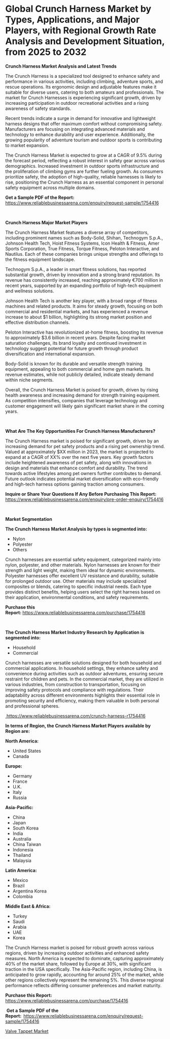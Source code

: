 <p><h1>Global Crunch Harness Market by Types, Applications, and Major Players, with Regional Growth Rate Analysis and Development Situation, from 2025 to 2032</h1></p><p><strong>Crunch Harness Market Analysis and Latest Trends</strong></p>
<p><p>The Crunch Harness is a specialized tool designed to enhance safety and performance in various activities, including climbing, adventure sports, and rescue operations. Its ergonomic design and adjustable features make it suitable for diverse users, catering to both amateurs and professionals. The market for Crunch Harnesses is experiencing significant growth, driven by increasing participation in outdoor recreational activities and a rising awareness of safety standards.</p><p>Recent trends indicate a surge in demand for innovative and lightweight harness designs that offer maximum comfort without compromising safety. Manufacturers are focusing on integrating advanced materials and technology to enhance durability and user experience. Additionally, the growing popularity of adventure tourism and outdoor sports is contributing to market expansion.</p><p>The Crunch Harness Market is expected to grow at a CAGR of 9.5% during the forecast period, reflecting a robust interest in safety gear across various demographics. Increased investment in outdoor sports infrastructure and the proliferation of climbing gyms are further fueling growth. As consumers prioritize safety, the adoption of high-quality, reliable harnesses is likely to rise, positioning the Crunch Harness as an essential component in personal safety equipment across multiple domains.</p></p>
<p><strong>Get a Sample PDF of the Report:&nbsp;</strong> <a href="https://www.reliablebusinessarena.com/enquiry/request-sample/1754416?utm_campaign=3211&utm_medium=2&utm_source=Github&utm_content=ia&utm_term=30032025&utm_id=crunch-harness">https://www.reliablebusinessarena.com/enquiry/request-sample/1754416</a></p>
<p>&nbsp;</p>
<p><strong>Crunch Harness Major Market Players</strong></p>
<p><p>The Crunch Harness Market features a diverse array of competitors, including prominent names such as Body-Solid, Shihan, Technogym S.p.A., Johnson Health Tech, Hoist Fitness Systems, Icon Health & Fitness, Amer Sports Corporation, True Fitness, Torque Fitness, Peloton Interactive, and Nautilus. Each of these companies brings unique strengths and offerings to the fitness equipment landscape.</p><p>Technogym S.p.A., a leader in smart fitness solutions, has reported substantial growth, driven by innovation and a strong brand reputation. Its revenue has consistently increased, reaching approximately €700 million in recent years, supported by an expanding portfolio of high-tech equipment and wellness solutions.</p><p>Johnson Health Tech is another key player, with a broad range of fitness machines and related products. It aims for steady growth, focusing on both commercial and residential markets, and has experienced a revenue increase to about $1 billion, highlighting its strong market position and effective distribution channels.</p><p>Peloton Interactive has revolutionized at-home fitness, boosting its revenue to approximately $3.6 billion in recent years. Despite facing market saturation challenges, its brand loyalty and continued investment in technology suggest potential for future growth through product diversification and international expansion.</p><p>Body-Solid is known for its durable and versatile strength training equipment, appealing to both commercial and home gym markets. Its revenue estimates, while not publicly detailed, indicate steady demand within niche segments.</p><p>Overall, the Crunch Harness Market is poised for growth, driven by rising health awareness and increasing demand for strength training equipment. As competition intensifies, companies that leverage technology and customer engagement will likely gain significant market share in the coming years.</p></p>
<p>&nbsp;</p>
<p><strong>What Are The Key Opportunities For Crunch Harness Manufacturers?</strong></p>
<p><p>The Crunch Harness market is poised for significant growth, driven by an increasing demand for pet safety products and a rising pet ownership trend. Valued at approximately $XX million in 2023, the market is projected to expand at a CAGR of XX% over the next five years. Key growth factors include heightened awareness of pet safety, along with innovations in design and materials that enhance comfort and durability. The trend towards active lifestyles among pet owners further contributes to demand. Future outlook indicates potential market diversification with eco-friendly and high-tech harness options gaining traction among consumers.</p></p>
<p><strong>Inquire or Share Your Questions If Any Before Purchasing This Report:</strong> <a href="https://www.reliablebusinessarena.com/enquiry/pre-order-enquiry/1754416?utm_campaign=3211&utm_medium=2&utm_source=Github&utm_content=ia&utm_term=30032025&utm_id=crunch-harness">https://www.reliablebusinessarena.com/enquiry/pre-order-enquiry/1754416</a></p>
<p>&nbsp;</p>
<p><strong>Market Segmentation</strong></p>
<p><strong>The Crunch Harness Market Analysis by types is segmented into:</strong></p>
<p><ul><li>Nylon</li><li>Polyester</li><li>Others</li></ul></p>
<p><p>Crunch harnesses are essential safety equipment, categorized mainly into nylon, polyester, and other materials. Nylon harnesses are known for their strength and light weight, making them ideal for dynamic environments. Polyester harnesses offer excellent UV resistance and durability, suitable for prolonged outdoor use. Other materials may include specialized composites or blends, catering to specific industrial needs. Each type provides distinct benefits, helping users select the right harness based on their application, environmental conditions, and safety requirements.</p></p>
<p><strong>Purchase this Report:&nbsp;</strong><a href="https://www.reliablebusinessarena.com/purchase/1754416?utm_campaign=3211&utm_medium=2&utm_source=Github&utm_content=ia&utm_term=30032025&utm_id=crunch-harness">https://www.reliablebusinessarena.com/purchase/1754416</a></p>
<p>&nbsp;</p>
<p><strong>The Crunch Harness Market Industry Research by Application is segmented into:</strong></p>
<p><ul><li>Household</li><li>Commercial</li></ul></p>
<p><p>Crunch harnesses are versatile solutions designed for both household and commercial applications. In household settings, they enhance safety and convenience during activities such as outdoor adventures, ensuring secure restraint for children and pets. In the commercial market, they are utilized in various industries, from construction to transportation, focusing on improving safety protocols and compliance with regulations. Their adaptability across different environments highlights their essential role in promoting security and efficiency, making them valuable in both personal and professional spheres.</p></p>
<p><a href="https://www.reliablebusinessarena.com/crunch-harness-r1754416?utm_campaign=3211&utm_medium=2&utm_source=Github&utm_content=ia&utm_term=30032025&utm_id=crunch-harness">&nbsp;https://www.reliablebusinessarena.com/crunch-harness-r1754416</a></p>
<p><strong>In terms of Region, the Crunch Harness Market Players available by Region are:</strong></p>
<p>
    <p> <strong> North America: </strong>
        <ul>
            <li>United States</li>
            <li>Canada</li>
        </ul>
        </p> 
    <p> <strong> Europe: </strong>
        <ul>
            <li>Germany</li>
            <li>France</li>
            <li>U.K.</li>
            <li>Italy</li>
            <li>Russia</li>
        </ul>
        </p> 
    <p> <strong> Asia-Pacific: </strong>
        <ul>
            <li>China</li>
            <li>Japan</li>
            <li>South Korea</li>
            <li>India</li>
            <li>Australia</li>
            <li>China Taiwan</li>
            <li>Indonesia</li>
            <li>Thailand</li>
            <li>Malaysia</li>
        </ul>
        </p> 
    <p> <strong> Latin America: </strong>
        <ul>
            <li>Mexico</li>
            <li>Brazil</li>
            <li>Argentina Korea</li>
            <li>Colombia</li>
        </ul>
        </p> 
    <p> <strong> Middle East & Africa: </strong>
        <ul>
            <li>Turkey</li>
            <li>Saudi</li>
            <li>Arabia</li>
            <li>UAE</li>
            <li>Korea</li>
        </ul>
    </p>
    </p>
<p><p>The Crunch Harness market is poised for robust growth across various regions, driven by increasing outdoor activities and enhanced safety measures. North America is expected to dominate, capturing approximately 40% of the market share, followed by Europe at 30%, with significant traction in the USA specifically. The Asia-Pacific region, including China, is anticipated to grow rapidly, accounting for around 25% of the market, while other regions collectively represent the remaining 5%. This diverse regional performance reflects differing consumer preferences and market maturity.</p></p>
<p><strong>Purchase this Report: </strong><a href="https://www.reliablebusinessarena.com/purchase/1754416?utm_campaign=3211&utm_medium=2&utm_source=Github&utm_content=ia&utm_term=30032025&utm_id=crunch-harness">https://www.reliablebusinessarena.com/purchase/1754416</a></p>
<p>&nbsp;<strong>Get a Sample PDF of the Report:&nbsp;&nbsp;</strong><a href="https://www.reliablebusinessarena.com/enquiry/request-sample/1754416?utm_campaign=3211&utm_medium=2&utm_source=Github&utm_content=ia&utm_term=30032025&utm_id=crunch-harness">https://www.reliablebusinessarena.com/enquiry/request-sample/1754416</a></p>
<p><strong></strong></p>
<p><p><a href="https://github.com/cobinaydin13/Market-Research-Report-List-1/blob/main/valve-tappet-market.md?utm_campaign=3211&utm_medium=2&utm_source=Github&utm_content=ia&utm_term=30032025&utm_id=crunch-harness">Valve Tappet Market</a></p></p>